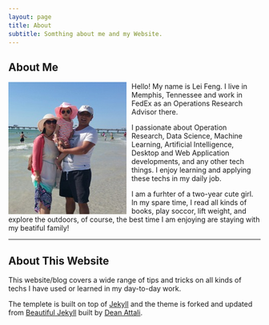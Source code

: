 ```yaml
---
layout: page
title: About
subtitle: Somthing about me and my Website.
---
```


## About Me


<img src="/img/avatar/family.jpg" alt="Picture of a cat in front of a pc" align="left" style="PADDING-RIGHT: 10px">
Hello! My name is Lei Feng. I live in Memphis, Tennessee and work in FedEx as an Operations Research Advisor there. 

I passionate about Operation Research, Data Science, Machine Learning, Artificial Intelligence, Desktop and Web Application developments, and any other tech things. I enjoy learning and applying these techs in my daily job.

I am a furhter of a two-year cute girl. In my spare time, I read all kinds of books, play soccor, lift weight, and explore the outdoors, of course, the best time I am enjoying are staying with my beatiful family!


---

## About This Website

This website/blog covers a wide range of tips and tricks on all kinds of techs I have used or learned in my day-to-day work.

The templete is built on top of [Jekyll](http://jekyllrb.com/) and the theme is forked and updated from [Beautiful Jekyll](http://deanattali.com/beautiful-jekyll) built by [Dean Attali](http://deanattali.com/aboutme#contact). 
